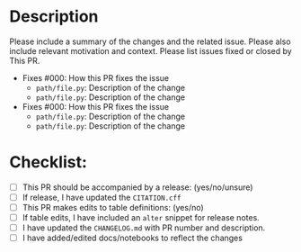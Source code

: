 # Description

Please include a summary of the changes and the related issue. Please also
include relevant motivation and context. Please list issues fixed or closed by
This PR.

- Fixes #000: How this PR fixes the issue
    - `path/file.py`: Description of the change
    - `path/file.py`: Description of the change
- Fixes #000: How this PR fixes the issue
    - `path/file.py`: Description of the change
    - `path/file.py`: Description of the change

# Checklist:

<!--
For items below with choices, select one (e.g., yes, no) 
and check the box to indicate that a choice was selected.
If not applicable, check the box and add `N/A` after the box.
For example:
- [X] This has a choice: no
- [X] N/A. If choice, other item.
This comment may be deleted on submission.

Alter notes example:
```python
from spyglass.example import Table
Table.alter() # Comment regarding the change
```
-->

- [ ] This PR should be accompanied by a release: (yes/no/unsure)
- [ ] If release, I have updated the `CITATION.cff`
- [ ] This PR makes edits to table definitions: (yes/no)
- [ ] If table edits, I have included an `alter` snippet for release notes.
- [ ] I have updated the `CHANGELOG.md` with PR number and description.
- [ ] I have added/edited docs/notebooks to reflect the changes
